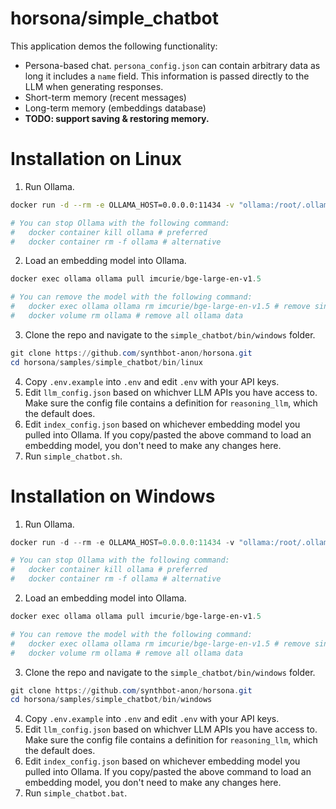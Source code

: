 # horsona/simple_chatbot
This application demos the following functionality:
- Persona-based chat. `persona_config.json` can contain arbitrary data as long it includes a `name` field. This information is passed directly to the LLM when generating responses.
- Short-term memory (recent messages)
- Long-term memory (embeddings database)
- **TODO: support saving & restoring memory.**

# Installation on Linux
1. Run Ollama.

```bash
docker run -d --rm -e OLLAMA_HOST=0.0.0.0:11434 -v "ollama:/root/.ollama" -p 11434:11434 --name ollama ollama/ollama

# You can stop Ollama with the following command:
#   docker container kill ollama # preferred
#   docker container rm -f ollama # alternative
```

2. Load an embedding model into Ollama.

```powershell
docker exec ollama ollama pull imcurie/bge-large-en-v1.5

# You can remove the model with the following command:
#   docker exec ollama ollama rm imcurie/bge-large-en-v1.5 # remove single model)
#   docker volume rm ollama # remove all ollama data

```
3. Clone the repo and navigate to the `simple_chatbot/bin/windows` folder.

```powershell
git clone https://github.com/synthbot-anon/horsona.git
cd horsona/samples/simple_chatbot/bin/linux
```

4. Copy `.env.example` into `.env` and edit `.env` with your API keys.
5. Edit `llm_config.json` based on whichver LLM APIs you have access to. Make sure the config file contains a definition for `reasoning_llm`, which the default does.
6. Edit `index_config.json` based on whichever embedding model you pulled into Ollama. If you copy/pasted the above command to load an embedding model, you don't need to make any changes here.
5. Run `simple_chatbot.sh`.

# Installation on Windows
1. Run Ollama.

```powershell
docker run -d --rm -e OLLAMA_HOST=0.0.0.0:11434 -v "ollama:/root/.ollama" -p 11434:11434  --name ollama ollama/ollama

# You can stop Ollama with the following command:
#   docker container kill ollama # preferred
#   docker container rm -f ollama # alternative
```

2. Load an embedding model into Ollama.

```powershell
docker exec ollama ollama pull imcurie/bge-large-en-v1.5

# You can remove the model with the following command:
#   docker exec ollama ollama rm imcurie/bge-large-en-v1.5 # remove single model)
#   docker volume rm ollama # remove all ollama data

```
3. Clone the repo and navigate to the `simple_chatbot/bin/windows` folder.

```powershell
git clone https://github.com/synthbot-anon/horsona.git
cd horsona/samples/simple_chatbot/bin/windows
```

4. Copy `.env.example` into `.env` and edit `.env` with your API keys.
5. Edit `llm_config.json` based on whichver LLM APIs you have access to. Make sure the config file contains a definition for `reasoning_llm`, which the default does.
6. Edit `index_config.json` based on whichever embedding model you pulled into Ollama. If you copy/pasted the above command to load an embedding model, you don't need to make any changes here.
5. Run `simple_chatbot.bat`.